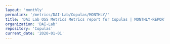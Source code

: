 ```yaml
---
layout: 'monthly'
permalink: '/metrics/DAI-Lab/Copulas/MONTHLY/'
title: 'DAI Lab OSS Metrics Metrics report for Copulas | MONTHLY-REPORT-2020-01-01'
organization: 'DAI-Lab'
repository: 'Copulas'
current_date: '2020-01-01'
---
```


